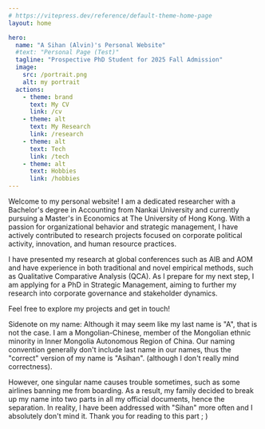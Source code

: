 ```yaml
---
# https://vitepress.dev/reference/default-theme-home-page
layout: home

hero:
  name: "A Sihan (Alvin)'s Personal Website"
  #text: "Personal Page (Test)"
  tagline: "Prospective PhD Student for 2025 Fall Admission"
  image: 
    src: /portrait.png
    alt: my portrait
  actions:
    - theme: brand
      text: My CV
      link: /cv
    - theme: alt
      text: My Research
      link: /research
    - theme: alt
      text: Tech
      link: /tech
    - theme: alt
      text: Hobbies
      link: /hobbies
---
```

Welcome to my personal website! I am a dedicated researcher with a Bachelor's degree in Accounting from Nankai University and currently pursuing a Master's in Economics at The University of Hong Kong. With a passion for organizational behavior and strategic management, I have actively contributed to research projects focused on corporate political activity, innovation, and human resource practices.

I have presented my research at global conferences such as AIB and AOM and have experience in both traditional and novel empirical methods, such as Qualitative Comparative Analysis (QCA). As I prepare for my next step, I am applying for a PhD in Strategic Management, aiming to further my research into corporate governance and stakeholder dynamics.

Feel free to explore my projects and get in touch!

Sidenote on my name: Although it may seem like my last name is "A", that is not the case. I am a Mongolian-Chinese, member of the Mongolian ethnic minority in Inner Mongolia Autonomous Region of China. Our naming convention generally don't include last name in our names, thus the "correct" version of my name is "Asihan". (although I don't really mind correctness).

However, one singular name causes trouble sometimes, such as some airlines banning me from boarding. As a result, my family decided to break up my name into two parts in all my official documents, hence the separation. In reality, I have been addressed with "Sihan" more often and I absolutely don't mind it. Thank you for reading to this part ; )